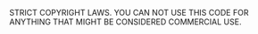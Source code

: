 STRICT COPYRIGHT LAWS. YOU CAN NOT USE THIS CODE FOR ANYTHING THAT MIGHT BE CONSIDERED COMMERCIAL USE.
